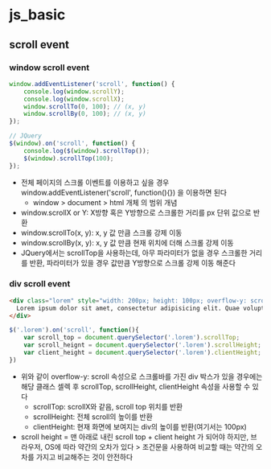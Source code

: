 # js_basic

## scroll event
### window scroll event
```js
window.addEventListener('scroll', function() {
    console.log(window.scrollY);
    console.log(window.scrollX);
    window.scrollTo(0, 100); // (x, y)
    window.scrollBy(0, 100); // (x, y)
});

// JQuery
$(window).on('scroll', function() {
    console.log($(window).scrollTop());
    $(window).scrollTop(100);
});
```
- 전체 페이지의 스크롤 이벤트를 이용하고 싶을 경우 window.addEventListener('scroll', function(){}) 을 이용하면 된다
    - window > document > html 개체 의 범위 개념
- window.scrollX or Y: X방향 혹은 Y방향으로 스크롤한 거리를 px 단위 값으로 반환
- window.scrollTo(x, y): x, y 값 만큼 스크롤 강제 이동
- window.scrollBy(x, y): x, y 값 만큼 현재 위치에 더해 스크롤 강제 이동
- JQuery에서는 scrollTop을 사용하는데, 아무 파라미터가 없을 경우 스크롤한 거리를 반환, 파라미터가 있을 경우 값만큼 Y방향으로 스크롤 강제 이동 해준다

### div scroll event
```html
<div class="lorem" style="width: 200px; height: 100px; overflow-y: scroll">
  Lorem ipsum dolor sit amet, consectetur adipisicing elit. Quae voluptas voluptatum minus praesentium fugit debitis at, laborum ipsa itaque placeat sit, excepturi eius. Nostrum perspiciatis, eligendi quae consectetur praesentium exercitationem.
</div> 
```
```js
$('.lorem').on('scroll', function(){
    var scroll_top = document.querySelector('.lorem').scrollTop;
    var scroll_heignt = document.querySelector('.lorem').scrollHeight;
    var client_height = document.querySelector('.lorem').clientHeight;
})
```
- 위와 같이 overflow-y: scroll 속성으로 스크롤바를 가진 div 박스가 있을 경우에는 해당 클래스 셀렉 후 scrollTop, scrollHeight, clientHeight 속성을 사용할 수 있다
    - scrollTop: scrollX와 같음, scroll top 위치를 반환
    - scrollHeight: 전체 scroll의 높이를 반환
    - clientHeight: 현재 화면에 보여지는 div의 높이를 반환(여기서는 100px)
- scroll height = 맨 아래로 내린 scroll top + client height 가 되어야 하지만, 브라우저, OS에 따라 약간의 오차가 있다 > 조건문을 사용하여 비교할 때는 약간의 오차를 가지고 비교해주는 것이 안전하다
